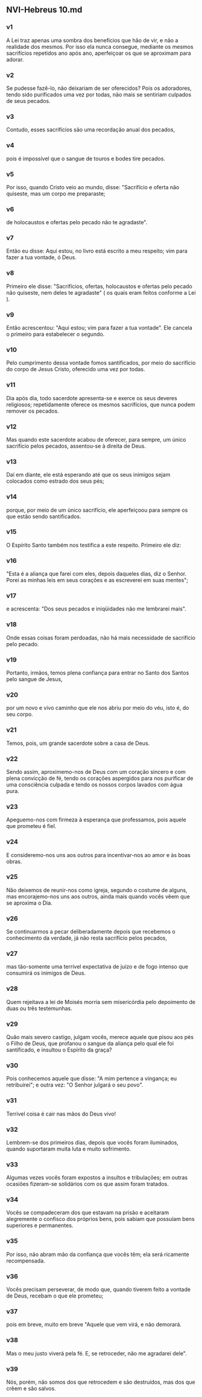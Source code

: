 ## NVI-Hebreus 10.md
### v1
 A Lei traz apenas uma sombra dos benefícios que hão de vir, e não a realidade dos mesmos. Por isso ela nunca consegue, mediante os mesmos sacrifícios repetidos ano após ano, aperfeiçoar os que se aproximam para adorar.
### v2
 Se pudesse fazê-lo, não deixariam de ser oferecidos? Pois os adoradores, tendo sido purificados uma vez por todas, não mais se sentiriam culpados de seus pecados.
### v3
 Contudo, esses sacrifícios são uma recordação anual dos pecados,
### v4
 pois é impossível que o sangue de touros e bodes tire pecados.
### v5
 Por isso, quando Cristo veio ao mundo, disse: "Sacrifício e oferta não quiseste, mas um corpo me preparaste;
### v6
 de holocaustos e ofertas pelo pecado não te agradaste".
### v7
 Então eu disse: Aqui estou, no livro está escrito a meu respeito; vim para fazer a tua vontade, ó Deus.
### v8
 Primeiro ele disse: "Sacrifícios, ofertas, holocaustos e ofertas pelo pecado não quiseste, nem deles te agradaste" ( os quais eram feitos conforme a Lei ).
### v9
 Então acrescentou: "Aqui estou; vim para fazer a tua vontade". Ele cancela o primeiro para estabelecer o segundo.
### v10
 Pelo cumprimento dessa vontade fomos santificados, por meio do sacrifício do corpo de Jesus Cristo, oferecido uma vez por todas.
### v11
 Dia após dia, todo sacerdote apresenta-se e exerce os seus deveres religiosos; repetidamente oferece os mesmos sacrifícios, que nunca podem remover os pecados.
### v12
 Mas quando este sacerdote acabou de oferecer, para sempre, um único sacrifício pelos pecados, assentou-se à direita de Deus.
### v13
 Daí em diante, ele está esperando até que os seus inimigos sejam colocados como estrado dos seus pés;
### v14
 porque, por meio de um único sacrifício, ele aperfeiçoou para sempre os que estão sendo santificados.
### v15
 O Espírito Santo também nos testifica a este respeito. Primeiro ele diz:
### v16
 "Esta é a aliança que farei com eles, depois daqueles dias, diz o Senhor. Porei as minhas leis em seus corações e as escreverei em suas mentes";
### v17
 e acrescenta: "Dos seus pecados e iniqüidades não me lembrarei mais".
### v18
 Onde essas coisas foram perdoadas, não há mais necessidade de sacrifício pelo pecado.
### v19
 Portanto, irmãos, temos plena confiança para entrar no Santo dos Santos pelo sangue de Jesus,
### v20
 por um novo e vivo caminho que ele nos abriu por meio do véu, isto é, do seu corpo.
### v21
 Temos, pois, um grande sacerdote sobre a casa de Deus.
### v22
 Sendo assim, aproximemo-nos de Deus com um coração sincero e com plena convicção de fé, tendo os corações aspergidos para nos purificar de uma consciência culpada e tendo os nossos corpos lavados com água pura.
### v23
 Apeguemo-nos com firmeza à esperança que professamos, pois aquele que prometeu é fiel.
### v24
 E consideremo-nos uns aos outros para incentivar-nos ao amor e às boas obras.
### v25
 Não deixemos de reunir-nos como igreja, segundo o costume de alguns, mas encorajemo-nos uns aos outros, ainda mais quando vocês vêem que se aproxima o Dia.
### v26
 Se continuarmos a pecar deliberadamente depois que recebemos o conhecimento da verdade, já não resta sacrifício pelos pecados,
### v27
 mas tão-somente uma terrível expectativa de juízo e de fogo intenso que consumirá os inimigos de Deus.
### v28
 Quem rejeitava a lei de Moisés morria sem misericórdia pelo depoimento de duas ou três testemunhas.
### v29
 Quão mais severo castigo, julgam vocês, merece aquele que pisou aos pés o Filho de Deus, que profanou o sangue da aliança pelo qual ele foi santificado, e insultou o Espírito da graça?
### v30
 Pois conhecemos aquele que disse: "A mim pertence a vingança; eu retribuirei"; e outra vez: "O Senhor julgará o seu povo".
### v31
 Terrível coisa é cair nas mãos do Deus vivo!
### v32
 Lembrem-se dos primeiros dias, depois que vocês foram iluminados, quando suportaram muita luta e muito sofrimento.
### v33
 Algumas vezes vocês foram expostos a insultos e tribulações; em outras ocasiões fizeram-se solidários com os que assim foram tratados.
### v34
 Vocês se compadeceram dos que estavam na prisão e aceitaram alegremente o confisco dos próprios bens, pois sabiam que possuíam bens superiores e permanentes.
### v35
 Por isso, não abram mão da confiança que vocês têm; ela será ricamente recompensada.
### v36
 Vocês precisam perseverar, de modo que, quando tiverem feito a vontade de Deus, recebam o que ele prometeu;
### v37
 pois em breve, muito em breve "Aquele que vem virá, e não demorará.
### v38
 Mas o meu justo viverá pela fé. E, se retroceder, não me agradarei dele".
### v39
 Nós, porém, não somos dos que retrocedem e são destruídos, mas dos que crêem e são salvos.
